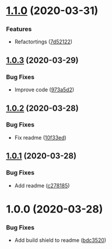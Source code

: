 # [1.1.0](https://github.com/bfmatei/eslint-builder-angular/compare/v1.0.3...v1.1.0) (2020-03-31)


### Features

* Refactortings ([7d52122](https://github.com/bfmatei/eslint-builder-angular/commit/7d52122c4f03dcc807ecf7360652f273a9f6be01))

## [1.0.3](https://github.com/bfmatei/eslint-builder-angular/compare/v1.0.2...v1.0.3) (2020-03-29)


### Bug Fixes

* Improve code ([973a5d2](https://github.com/bfmatei/eslint-builder-angular/commit/973a5d28157195b03419dd18c57e86bddb318523))

## [1.0.2](https://github.com/bfmatei/eslint-builder-angular/compare/v1.0.1...v1.0.2) (2020-03-28)


### Bug Fixes

* Fix readme ([10f33ed](https://github.com/bfmatei/eslint-builder-angular/commit/10f33ed183ed72302011d2a145374dffbe9536ba))

## [1.0.1](https://github.com/bfmatei/eslint-builder-angular/compare/v1.0.0...v1.0.1) (2020-03-28)


### Bug Fixes

* Add readme ([c278185](https://github.com/bfmatei/eslint-builder-angular/commit/c27818522a9e0195848536424f375382b37753fb))

# 1.0.0 (2020-03-28)


### Bug Fixes

* Add build shield to readme ([bdc3520](https://github.com/bfmatei/eslint-builder-angular/commit/bdc3520792dfb4e27513128defac8a510198bdd7))
